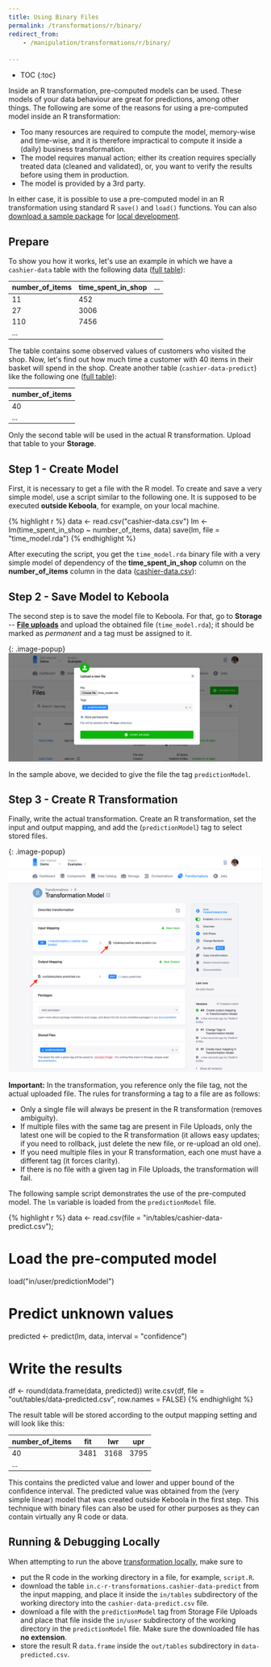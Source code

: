 ```yaml
---
title: Using Binary Files
permalink: /transformations/r/binary/
redirect_from:
    - /manipulation/transformations/r/binary/

---
```


* TOC
{:toc}

Inside an R transformation, pre-computed models can be used. These models of your data behaviour are great for predictions, among other things.
The following are some of the reasons for using a pre-computed model inside an R transformation:

- Too many resources are required to compute the model, memory-wise and time-wise, and it is therefore impractical to compute it inside a (daily) business transformation.
- The model requires manual action; either its creation requires specially treated data (cleaned and validated),
or, you want to verify the results before using them in production.
- The model is provided by a 3rd party.

In either case, it is possible to use a pre-computed model in an R transformation using standard R `save()` and `load()` functions. 
You can also [download a sample package](/transformations/r/data.zip) 
for [local development](/transformations/r/#development-tutorial). 

## Prepare
To show you how it works, let's use an example in which we have a `cashier-data` table with the following data 
([full table](/transformations/r/cashier-data.csv)):

| number_of_items  |  time_spent_in_shop   |  ...  |
|------------------|-----------------------|-------|
|  11              |  452                  |       |
|  27              |  3006                 |       |
|  110             |  7456                 |       |
|  ...             |                       |       |
 
The table contains some observed values of customers who visited the shop. Now, let's find out how much time 
a customer with 40 items in their basket will spend in the shop. Create another table (`cashier-data-predict`) like the following one ([full table](/transformations/r/cashier-data-predict.csv)):

| number_of_items  |
|------------------|
|  40              |
|  ...             |

Only the second table will be used in the actual R transformation. Upload that table to your **Storage**. 


## Step 1 - Create Model

First, it is necessary to get a file with the R model. To create and save a very simple model, use a script similar to the following one. 
It is supposed to be executed **outside Keboola**, for example, on your local machine.

{% highlight r %}
data <- read.csv("cashier-data.csv")
lm <- lm(time_spent_in_shop ~ number_of_items, data)
save(lm, file = "time_model.rda")
{% endhighlight %}

After executing the script, you get the `time_model.rda` binary file with a very simple model of dependency 
of the **time_spent_in_shop** column on the **number_of_items** column in the data 
([cashier-data.csv](/transformations/r/cashier-data.csv)):
 
## Step 2 - Save Model to Keboola

The second step is to save the model file to Keboola. For that, go to **Storage** -- [**File uploads**](/storage/files/) and upload the obtained file (`time_model.rda`); 
it should be marked as *permanent* and a tag must be assigned to it.

{: .image-popup}
![Screenshot - Upload file](/transformations/r/file-import.png)

In the sample above, we decided to give the file the tag `predictionModel`.

## Step 3 - Create R Transformation

Finally, write the actual transformation. Create an R transformation, set the input and output mapping, 
and add the (`predictionModel`) tag to select stored files.

{: .image-popup}
![Screenshot - Transformation Setup](/transformations/r/binary-transformation.png)

**Important:** In the transformation, you reference only the file tag, not the actual uploaded file. 
The rules for transforming a tag to a file are as follows: 

- Only a single file will always be present in the R transformation (removes ambiguity).
- If multiple files with the same tag are present in File Uploads, only the latest one will be copied to the R 
transformation (it allows easy updates; if you need to rollback, just delete the new file, or re-upload an old one).
- If you need multiple files in your R transformation, each one must have a different tag (it forces clarity).
- If there is no file with a given tag in File Uploads, the transformation will fail.

The following sample script demonstrates the use of the pre-computed model. The `lm` variable is loaded from the `predictionModel` file.

{% highlight r %}
data <- read.csv(file = "in/tables/cashier-data-predict.csv");

# Load the pre-computed model
load("in/user/predictionModel")

# Predict unknown values
predicted <- predict(lm, data, interval = "confidence")

# Write the results
df <- round(data.frame(data, predicted))
write.csv(df, file = "out/tables/data-predicted.csv", row.names = FALSE)
{% endhighlight %}

The result table will be stored according to the output mapping setting and will look like this:

| number_of_items  |  fit  |  lwr  |  upr  |
|------------------|-------|-------|-------|
|  40              |  3481 |  3168 |  3795 |
|  ...             |       |       |       |

This contains the predicted value and lower and upper bound of the confidence interval. The predicted value was 
obtained from the (very simple linear) model that was created outside Keboola in the first step. This technique with 
binary files can also be used for other purposes as they can contain virtually any R code or data.

## Running & Debugging Locally
When attempting to run the above [transformation locally](/transformations/r/#development-tutorial),
make sure to

- put the R code in the working directory in a file, for example, `script.R`.
- download the table `in.c-r-transformations.cashier-data-predict` from the input mapping, and place it inside the `in/tables` 
subdirectory of the working directory into the `cashier-data-predict.csv` file.
- download a file with the `predictionModel` tag from Storage File Uploads and place that
file inside the `in/user` subdirectory of the working directory in the `predictionModel` file. Make sure the
 downloaded file has **no extension**.
- store the result R `data.frame` inside the `out/tables` subdirectory in `data-predicted.csv`.
